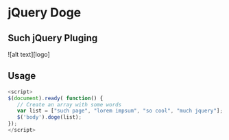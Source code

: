 jQuery Doge
===========

Such jQuery Pluging
------
![alt text][logo]

[wow]: http://i.imgur.com/d9YuYwo.png "SuchDoge"


Usage
------
 ```javascript
<script>
$(document).ready( function() {
    // Create an array with some words
    var list = ["such page", "lorem impsum", "so cool", "much jquery"];
    $('body').doge(list);
});
</script>
 ```
